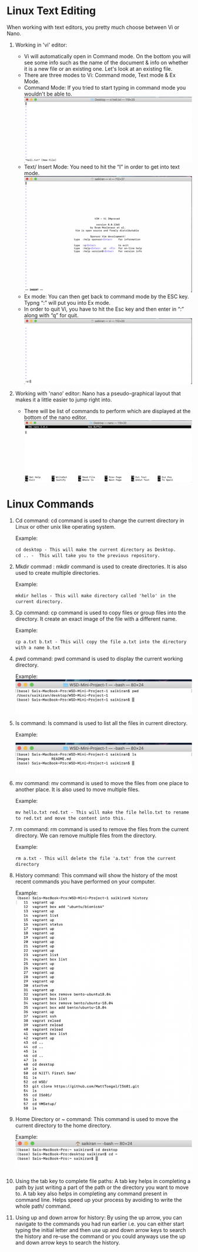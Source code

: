 
# Linux Text Editing

 When working with text editors, you pretty much choose between Vi or Nano.
 
1. Working in 'vi' editor:
   - Vi will automatically open in Command mode. On the bottom you will see some info such as the name of the document & info on whether it is a new file or an existing one. Let's look at an existing file. 
   - There are three modes to Vi: Command mode, Text mode & Ex Mode. 
   - Command Mode: If you tried to start typing in command mode you wouldn't be able to. 
     ![](Images/viCommandExample.png)
   - Text/ Insert Mode: You need to hit the “I” in order to get into text mode.
     ![](Images/viInsertExample.png)
   - Ex mode: You can then get back to command mode by the ESC key. Typng “:” will put you into Ex mode.
   - In order to quit Vi, you have to hit the Esc key and then enter in “:” along with “q” for quit.
     ![](Images/viExitExample.png)

2. Working with 'nano' editor: Nano has a pseudo-graphical layout that makes it a little easier to jump right into. 
   - There will be list of commands to perform which are displayed at the bottom of the nano editor.
     ![](Images/nanoExample.png)

# Linux Commands

1. Cd command: cd command is used to change the current directory in Linux or other unix like operating system.

   Example: 
    ```
    cd desktop - This will make the current directory as Desktop.
    cd .. -  This will take you to the previous repository.
    ```     
    
2. Mkdir commad : mkdir command is used to create directories. It is also used to create multiple directories.

   Example: 
    ```
    mkdir hellos - This will make directory called 'hello' in the current directory.
    ```
3. Cp command: cp command is used to copy files or group files into the directory. It create an exact image of the file with a different name.

   Example:
    ```
    cp a.txt b.txt - This will copy the file a.txt into the directory with a name b.txt
    ```
4. pwd command: pwd command is used to display the current working directory.
  
   Example: 
   ![](Images/pwdExample.png) 
    
5. ls command: ls command is used to list all the files in current directory.
 
   Example:
   
   ![](Images/lsExample.png)
 
6. mv command: mv command is used to move the files from one place to another place. It is also used to move multiple files.
    
   Example:
   ```
   mv hello.txt red.txt - This will make the file hello.txt to rename to red.txt and move the content into this.
   ```  
7. rm command: rm command is used to remove the files from the current directory. We can remove multiple files from the directory.

   Example: 
   ```
   rm a.txt - This will delete the file 'a.txt' from the current directory
   ```
8. History command: This command will show the history of the most recent commands you have performed on your computer.

   Example:
   ![](Images/historyExample.png)
   
9. Home Directory or ~ command: This command is used to move the current directory to the home directory.

   Example:
   ![](Images/homeExample.png)
   
10. Using the tab key to complete file paths: A tab key helps in completing a path by just writing a part of the path or the directory you want to move to. A tab key also helps in completing any command present in command line. Helps speed up your process by avoiding to write the whole path/ command.

11. Using up and down arrow for history: By using the up arrow, you can navigate to the commands you had run earlier i.e. you can either start typing the initial letter and then use up and down arrow keys to search the history and re-use the command or you could anyways use the up and down arrow keys to search the history.
